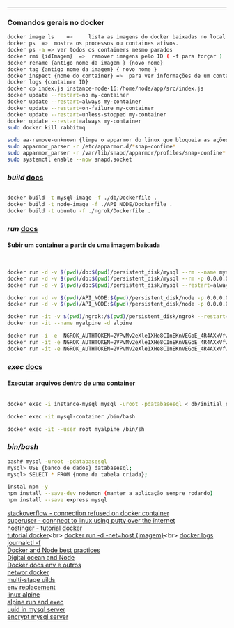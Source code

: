 _____________

### Comandos gerais no docker

```bash
docker image ls    =>     lista as imagens do docker baixadas no local disponíveis para uso
docker ps  =>  mostra os processos ou containes ativos.
docker ps -a => ver todos os containers mesmo parados
docker rmi {idImagem}  =>  remover imagens pelo ID ( -f para forçar )  
docker rename {antigo nome da imagem } {novo nome}
docker tag {antigo nome da imagem} { novo nome }
docker inspect {nome do container} =>  para ver informações de um container 
docker logs {container ID}
docker cp index.js instance-node-16:/home/node/app/src/index.js
docker update --restart=no my-container
docker update --restart=always my-container
docker update --restart=on-failure my-container
docker update --restart=unless-stopped my-container
docker update --restart=always my-container
sudo docker kill rabbitmq

sudo aa-remove-unknown {limpa o apparmor do linux que bloqueia as ações que desligam os dockers criados}
sudo apparmor_parser -r /etc/apparmor.d/*snap-confine*
sudo apparmor_parser -r /var/lib/snapd/apparmor/profiles/snap-confine*
sudo systemctl enable --now snapd.socket

```

### ***build*** [docs](https://docs.docker.com/engine/reference/commandline/build/)

```bash

docker build -t mysql-image -f ./db/Dockerfile .
docker build -t node-image -f ./API_NODE/Dockerfile .
docker build -t ubuntu -f ./ngrok/Dockerfile .

```

### ***run*** [docs](https://docs.docker.com/engine/reference/commandline/run/)

#### Subir um container a partir de uma imagem baixada

```bash


docker run -d -v $(pwd)/db:$(pwd)/persistent_disk/mysql --rm --name mysql-container-instancia mysql-image 
docker run -d -v $(pwd)/db:$(pwd)/persistent_disk/mysql --rm -p 0.0.0.0:3306:3306 --name mysql-exposed mysql-image 
docker run -d -v $(pwd)/db:$(pwd)/persistent_disk/mysql --restart=always -p 0.0.0.0:3306:3306 --name mysql-exposed mysql-image 

docker run -d -v $(pwd)/API_NODE:$(pwd)/persistent_disk/node -p 0.0.0.0:9001:9001 --link instance-mysql --rm --name instance-node-alpine node-image
docker run -d -v $(pwd)/API_NODE:$(pwd)/persistent_disk/node -p 0.0.0.0:4040:4040 --link mysql-exposed --restart=always --name instance-node node-16/node-image

docker run -it -v $(pwd)/ngrok:/$(pwd)/persistent_disk/ngrok --restart=always --name instancia-linux ubuntu 
docker run -it --name myalpine -d alpine

docker run -i -e  NGROK_AUTHTOKEN=2VPvMv2eXle1XHe8CInEKnVEGoE_4R4AXxVfwR1TMpUWfD6TE ngrok/ngrok http 0.0.0.0:9001:9001 --domain=resolved-duck-proper.ngrok-free.app --basic-auth 'tamer:mysqldbapi'
docker run -it -e NGROK_AUTHTOKEN=2VPvMv2eXle1XHe8CInEKnVEGoE_4R4AXxVfwR1TMpUWfD6TE ngrok/ngrok http 0.0.0.0:4040 --domain=lion-natural-factually.ngrok-free.app
docker run -it -e NGROK_AUTHTOKEN=2VPvMv2eXle1XHe8CInEKnVEGoE_4R4AXxVfwR1TMpUWfD6TE ngrok/ngrok tunnel --label edge=edghts_2VUyMkTZa8D0cM6Bivdb4HiUZzA http://localhost:80

```

### ***exec*** [docs](https://docs.docker.com/engine/reference/commandline/exec/)

#### Executar arquivos dentro de uma container

```bash

docker exec -i instance-mysql mysql -uroot -pdatabasesql < db/initial_script_database.sql

docker exec -it mysql-container /bin/bash

docker exec -it --user root myalpine /bin/sh


```

### ***bin/bash***


```bash
bash# mysql -uroot -pdatabasesql
mysql> USE {banco de dados} databasesql;
mysql> SELECT * FROM {nome da tabela criada};
```


```bash
instal npm -y
npm install --save-dev nodemon (manter a aplicação sempre rodando)
npm install --save express mysql
```

[stackoverflow - connection refused on docker container](https://stackoverflow.com/questions/36813690/connection-refused-on-docker-container) <br>
[superuser - connnect to linux using putty over the internet](https://superuser.com/questions/830568/connnect-to-linux-from-windows-using-putty-over-the-internet)<br>
[hostinger - tutorial docker](https://www.hostinger.com.br/tutoriais/install-docker-ubuntu)<br>
[tutorial docker](https://codenotary.com/blog/extremely-useful-docker-commands#:~:text=docker%20stop%20mycontainer%20stops%20one,q%20stops%20all%20running%20containers.)<br>
[docker run -d -net=host {imagem}](https://linuxhint.com/what-does-net-host-option-in-docker-compose-really-do/#:~:text=The%20%E2%80%9C%E2%80%93net%3Dhost%E2%80%9D%20option%20is%20utilized%20to%20execute,option%20%E2%80%9D%20command.)<br>
[docker logs](https://sematext.com/blog/docker-logs-location/)<br>
[journalctl -f](https://www.digitalocean.com/community/tutorials/how-to-use-journalctl-to-view-and-manipulate-systemd-logs-pt)<br>
[Docker and Node best practices](https://github.com/nodejs/docker-node/blob/main/docs/BestPractices.md)<br>
[Digital ocean and Node](https://www.digitalocean.com/community/tutorials/how-to-build-a-node-js-application-with-docker)<br>
[Docker docs env e outros](https://docs.docker.com/engine/reference/builder/#cmd)<br>
[networ docker](https://docs.docker.com/network/)<br>
[multi-stage uilds](https://docs.docker.com/build/building/multi-stage/)<br>
[env replacement](https://docs.docker.com/engine/reference/builder/#environment-replacement)<br>
[linux alpine](https://github.com/alpinelinux/docker-alpine)<br>
[alpine run and exec](https://linux.how2shout.com/how-to-create-alpine-container-in-docker/)<br>
[uuid in mysql server](https://www.mysqltutorial.org/mysql-uuid/)<br>
[encrypt mysql server](https://www.w3resource.com/mysql/encryption-and-compression-functions/encrypt().php#:~:text=MySQL%20ENCRYPT()%20encrypts%20a,systems%2C%20it%20will%20return%20NULL.)
